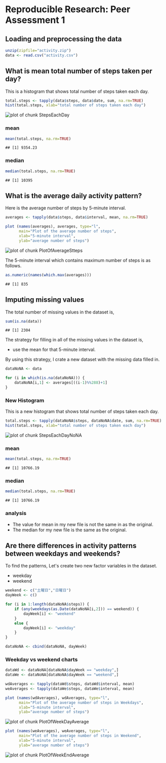 # Reproducible Research: Peer Assessment 1

## Loading and preprocessing the data


```r
unzip(zipfile="activity.zip")
data <- read.csv("activity.csv")
```

## What is mean total number of steps taken per day?
  This is a histogram that shows total number of steps taken each day.


```r
total.steps <- tapply(data$steps, data$date, sum, na.rm=TRUE)
hist(total.steps, xlab="total number of steps taken each day")
```

![plot of chunk StepsEachDay](figure/StepsEachDay-1.png) 

### mean


```r
mean(total.steps, na.rm=TRUE)
```

```
## [1] 9354.23
```

### median


```r
median(total.steps, na.rm=TRUE)
```

```
## [1] 10395
```

## What is the average daily activity pattern?
  Here is the average number of steps by 5-minute interval.


```r
averages <- tapply(data$steps, data$interval, mean, na.rm=TRUE)

plot (names(averages), averages, type="l",
      main="Plot of the average number of steps",
      xlab="5-minute interval",
      ylab="average number of steps")
```

![plot of chunk PlotOfAverageStteps](figure/PlotOfAverageStteps-1.png) 

The 5-minute interval which contains maximum number of steps is as
follows.


```r
as.numeric(names(which.max(averages)))
```

```
## [1] 835
```

## Imputing missing values

The total number of missing values in the dataset is,


```r
sum(is.na(data))
```

```
## [1] 2304
```

The strategy for filling in all of the missing values in the dataset
is,

 - use the mean for that 5-minute interval.

By using this strategy, I crate a new dataset with the missing data
filled in.


```r
dataNoNA <- data

for (i in which(is.na(dataNoNA))) {
    dataNoNA[i,1] <- averages[((i-1)%%288)+1]
}
```

### New Histogram

  This is a new  histogram that shows total number of steps taken each day.


```r
total.steps <- tapply(dataNoNA$steps, dataNoNA$date, sum, na.rm=TRUE)
hist(total.steps, xlab="total number of steps taken each day")
```

![plot of chunk StepsEachDayNoNA](figure/StepsEachDayNoNA-1.png) 

### mean


```r
mean(total.steps, na.rm=TRUE)
```

```
## [1] 10766.19
```

### median


```r
median(total.steps, na.rm=TRUE)
```

```
## [1] 10766.19
```

### analysis
- The value for mean in my new file is not the same in as the original.
- The median for my new file is the same as the original.

## Are there differences in activity patterns between weekdays and weekends?

To find the patterns, Let's create two new factor variables in the
dataset.

- weekday
- weekend


```r
weekend <- c("土曜日","日曜日")
dayWeek <- c()

for (i in 1:length(dataNoNA$steps)) {
    if (any(weekdays(as.Date(dataNoNA[i,2])) == weekend)) {
        dayWeek[i] <- "weekend"
    }
    else {
        dayWeek[i] <- "weekday"
    }
}

dataNoNA <- cbind(dataNoNA, dayWeek)
```

### Weekday vs weekend charts


```r
dataWd <- dataNoNA[dataNoNA$dayWeek == "weekday",]
dataWe <- dataNoNA[dataNoNA$dayWeek == "weekend",]

wdAverages <- tapply(dataWd$steps, dataWd$interval, mean)
weAverages <- tapply(dataWe$steps, dataWe$interval, mean)
```


```r
plot (names(wdAverages), wdAverages, type="l",
      main="Plot of the average number of steps in Weekdays",
      xlab="5-minute interval",
      ylab="average number of steps")
```

![plot of chunk PlotOfWeekDayAverage](figure/PlotOfWeekDayAverage-1.png) 


```r
plot (names(weAverages), weAverages, type="l",
      main="Plot of the average number of steps in Weekend",
      xlab="5-minute interval",
      ylab="average number of steps")
```

![plot of chunk PlotOfWeekEndAverage](figure/PlotOfWeekEndAverage-1.png) 

